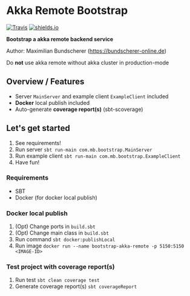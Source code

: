 # Akka Remote Bootstrap

[![Travis](https://img.shields.io/travis/rust-lang/rust.svg)](#)
[![shields.io](http://img.shields.io/badge/license-Apache2-blue.svg)](http://www.apache.org/licenses/LICENSE-2.0.txt)

**Bootstrap a akka remote backend service**

Author: Maximilian Bundscherer (https://bundscherer-online.de)

Do **not** use akka remote without akka cluster in production-mode

## Overview / Features
- Server ``MainServer`` and example client ``ExampleClient`` included
- **Docker** local publish included
- Auto-generate **coverage report(s)** (sbt-scoverage)

## Let's get started
1. See requirements!
2. Run server ``sbt run-main com.mb.bootstrap.MainServer``
3. Run example client ``sbt run-main com.mb.bootstrap.ExampleClient``
4. Have fun!

### Requirements
- SBT
- Docker (for docker local publish)

### Docker local publish
1. (Opt) Change ports in ``build.sbt``
2. (Opt) Change main class in ``build.sbt``
3. Run command ``sbt docker:publishLocal``
4. Run image ``docker run --name bootstrap-akka-remote -p 5150:5150 <IMAGE-ID>``

### Test project with coverage report(s)
1. Run test ``sbt clean coverage test``
2. Generate coverage report(s) ``sbt coverageReport``
